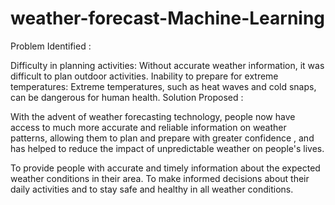 # weather-forecast-Machine-Learning
Problem Identified : 

 Difficulty in planning activities: Without accurate weather information, it was difficult to plan outdoor activities.
Inability to prepare for extreme temperatures: Extreme temperatures, such as heat waves and cold snaps, can be dangerous for human health. 
Solution Proposed :

  With the advent of weather forecasting technology, people now have access to much more accurate and reliable information on weather patterns, allowing them to plan and prepare with greater confidence , and has helped to reduce the impact of unpredictable weather on people's lives. 

To provide people with accurate and timely information about the expected weather conditions in their area. To make informed decisions about their daily activities and to stay safe and healthy in all weather conditions.
